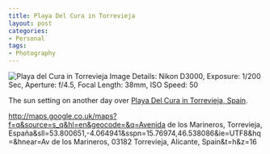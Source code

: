 ```yaml
---
title: Playa Del Cura in Torrevieja
layout: post
categories:
- Personal
tags:
- Photography
---
```


![Playa del Cura in Torrevieja](http://www.waynemoir.com/wp-content/uploads/2011/01/Playa-del-Cura-in-Torrevieja.jpg)
Image Details: Nikon D3000, Exposure: 1/200 Sec, Aperture: f/4.5, Focal Length: 38mm, ISO Speed: 50

The sun setting on another day over [Playa Del Cura in Torrevieja, Spain]().

http://maps.google.co.uk/maps?f=q&source=s_q&hl=en&geocode=&q=Avenida de los Marineros, Torrevieja, España&sll=53.800651,-4.064941&sspn=15.76974,46.538086&ie=UTF8&hq=&hnear=Av de los Marineros, 03182 Torrevieja, Alicante, Spain&t=h&z=16
